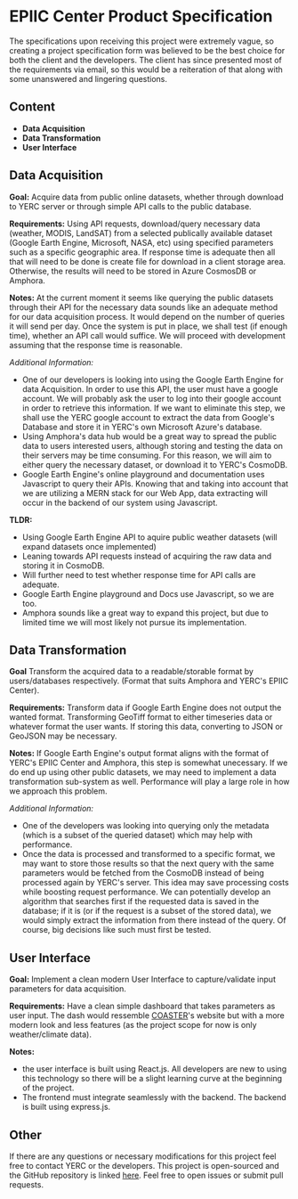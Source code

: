 # EPIIC Center Product Specification

The specifications upon receiving this project were extremely vague, so creating a project specification form was believed to be the best choice for both the client and the developers. The client has since presented most of the requirements via email, so this would be a reiteration of that along with some unanswered and lingering questions. 

## Content
- **Data Acquisition**
- **Data Transformation**
- **User Interface**

## Data Acquisition

**Goal:** 
Acquire data from public online datasets, whether through download to YERC server or through simple API calls to the public database. 

**Requirements:** 
Using API requests, download/query necessary data (weather, MODIS, LandSAT) from a selected publically available dataset (Google Earth Engine, Microsoft, NASA, etc) using specified parameters such as a specific geographic area. If response time is adequate then all that will need to be done is create file for download in a client storage area. Otherwise, the results will need to be stored in Azure CosmosDB or Amphora.

**Notes:** 
At the current moment it seems like querying the public datasets through their API for the necessary data sounds like an adequate method for our data acquisition process. It would depend on the number of queries it will send per day. Once the system is put in place, we shall test (if enough time), whether an API call would suffice. We will proceed with development assuming that the response time is reasonable. 

_Additional Information:_ 
- One of our developers is looking into using the Google Earth Engine for data Acquisition. In order to use this API, the user must have a google account. We will probably ask the user to log into their google account in order to retrieve this information. If we want to eliminate this step, we shall use the YERC google account to extract the data from Google's Database and store it in YERC's own Microsoft Azure's database. 
- Using Amphora's data hub would be a great way to spread the public data to users interested users, although storing and testing the data on their servers may be time consuming. For this reason, we will aim to either query the necessary dataset, or download it to YERC's CosmoDB. 
- Google Earth Engine's online playground and documentation uses Javascript to query their APIs. Knowing that and taking into account that we are utilizing a MERN stack for our Web App, data extracting will occur in the backend of our system using Javascript. 

**TLDR:**
- Using Google Earth Engine API to aquire public weather datasets (will expand datasets once implemented)
- Leaning towards API requests instead of acquiring the raw data and storing it in CosmoDB.
- Will further need to test whether response time for API calls are adequate.
- Google Earth Engine playground and Docs use Javascript, so we are too.
- Amphora sounds like a great way to expand this project, but due to limited time we will most likely not pursue its implementation.

## Data Transformation

**Goal** 
Transform the acquired data to a readable/storable format by users/databases respectively. (Format that suits Amphora and YERC's EPIIC Center).

**Requirements:**
Transform data if Google Earth Engine does not output the wanted format. Transforming GeoTiff format to either timeseries data or whatever format the user wants. If storing this data, converting to JSON or GeoJSON may be necessary. 

**Notes:**
If Google Earth Engine's output format aligns with the format of YERC's EPIIC Center and Amphora, this step is somewhat unecessary. If we do end up using other public datasets, we may need to implement a data transformation sub-system as well. Performance will play a large role in how we approach this problem.

_Additional Information:_ 
- One of the developers was looking into querying only the metadata (which is a subset of the queried dataset) which may help with performance.
- Once the data is processed and transformed to a specific format, we may want to store those results so that the next query with the same parameters would be fetched from the CosmoDB instead of being processed again by YERC's server. This idea may save processing costs while boosting request performance. We can potentially develop an algorithm that searches first if the requested data is saved in the database; if it is (or if the request is a subset of the stored data), we would simply extract the information from there instead of the query. Of course, big decisions like such must first be tested.

## User Interface

**Goal:**
Implement a clean modern User Interface to capture/validate input parameters for data acquisition. 

**Requirements:**
 Have a clean simple dashboard that takes parameters as user input. The dash would ressemble [COASTER](http://www.coasterdata.net/)'s website but with a more modern look and less features (as the project scope for now is only weather/climate data). 

**Notes:**
- the user interface is built using React.js. All developers are new to using this technology so there will be a slight learning curve at the beginning of the project. 
- The frontend must integrate seamlessly with the backend. The backend is built using express.js.

## Other

If there are any questions or necessary modifications for this project feel free to contact YERC or the developers. This project is open-sourced and the GitHub repository is linked [here](https://github.com/julianryorex/EPIIC-Project). Feel free to open issues or submit pull requests.





